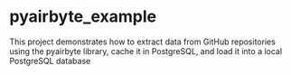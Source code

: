 # pyairbyte_example
This project demonstrates how to extract data from GitHub repositories using the pyairbyte library, cache it in PostgreSQL, and load it into a local PostgreSQL database
